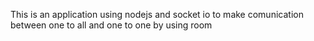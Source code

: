 This is an application using nodejs and socket io to make comunication between one to all and one to one by using room